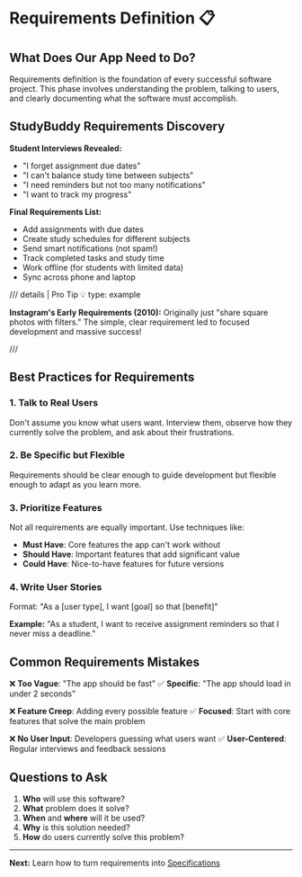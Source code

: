 # Requirements Definition 📋

## What Does Our App Need to Do?

Requirements definition is the foundation of every successful software project. This phase involves understanding the problem, talking to users, and clearly documenting what the software must accomplish.

## StudyBuddy Requirements Discovery

**Student Interviews Revealed:**

- "I forget assignment due dates"
- "I can't balance study time between subjects"  
- "I need reminders but not too many notifications"
- "I want to track my progress"

**Final Requirements List:**

- Add assignments with due dates
- Create study schedules for different subjects
- Send smart notifications (not spam!)
- Track completed tasks and study time
- Work offline (for students with limited data)
- Sync across phone and laptop

/// details | Pro Tip 💡
    type: example

**Instagram's Early Requirements (2010):** Originally just "share square photos with filters." The simple, clear requirement led to focused development and massive success!

///

## Best Practices for Requirements

### 1. Talk to Real Users
Don't assume you know what users want. Interview them, observe how they currently solve the problem, and ask about their frustrations.

### 2. Be Specific but Flexible
Requirements should be clear enough to guide development but flexible enough to adapt as you learn more.

### 3. Prioritize Features
Not all requirements are equally important. Use techniques like:
- **Must Have**: Core features the app can't work without
- **Should Have**: Important features that add significant value
- **Could Have**: Nice-to-have features for future versions

### 4. Write User Stories
Format: "As a [user type], I want [goal] so that [benefit]"

**Example:** "As a student, I want to receive assignment reminders so that I never miss a deadline."

## Common Requirements Mistakes

❌ **Too Vague**: "The app should be fast"
✅ **Specific**: "The app should load in under 2 seconds"

❌ **Feature Creep**: Adding every possible feature
✅ **Focused**: Start with core features that solve the main problem

❌ **No User Input**: Developers guessing what users want
✅ **User-Centered**: Regular interviews and feedback sessions

## Questions to Ask

1. **Who** will use this software?
2. **What** problem does it solve?
3. **When** and **where** will it be used?
4. **Why** is this solution needed?
5. **How** do users currently solve this problem?

---

**Next:** Learn how to turn requirements into [Specifications](specifications.md)
